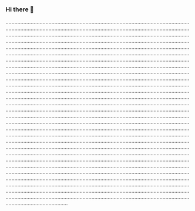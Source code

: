### Hi there 👋

......................................................................................................................................................................................................................................................................................................................................................................................................................................................................................................................................................................................................................................................................................................................................................................................................................................................................................................................................................................................................................................................................................................................................................................................................................................................................................................................................................................................................................................................................................................................................................................................................................................................................................................................................................................................................................................................................................................................................................................................................................................................................................................................................................................................................................................................................................................................................................................................................................................................................................................................................................................................................................................................................................................................................................................................................................................................................................................................................................................................................................................................................................................................................................................................................................................................................................................................................................................................................................................................................................................................................................................................................................................................................................................................................................................................